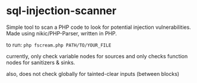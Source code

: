 # sql-injection-scanner

Simple tool to scan a PHP code to look for potential injection vulnerabilities. Made using nikic/PHP-Parser, written in PHP.

to run: `php fscream.php PATH/TO/YOUR_FILE`


currently,  only check variable nodes for sources and 
            only checks function nodes for sanitizers & sinks.

also, does not check globally for tainted-clear inputs (between blocks)
